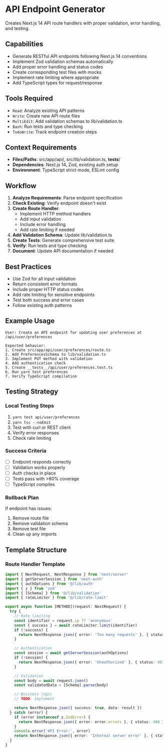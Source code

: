 # API Endpoint Generator

Creates Next.js 14 API route handlers with proper validation, error handling, and testing.

## Capabilities
- Generate RESTful API endpoints following Next.js 14 conventions
- Implement Zod validation schemas automatically
- Add proper error handling and status codes
- Create corresponding test files with mocks
- Implement rate limiting where appropriate
- Add TypeScript types for request/response

## Tools Required
- `Read`: Analyze existing API patterns
- `Write`: Create new API route files
- `MultiEdit`: Add validation schemas to lib/validation.ts
- `Bash`: Run tests and type checking
- `TodoWrite`: Track endpoint creation steps

## Context Requirements
- **Files/Paths**: src/app/api/, src/lib/validation.ts, __tests__/
- **Dependencies**: Next.js 14, Zod, existing auth setup
- **Environment**: TypeScript strict mode, ESLint config

## Workflow
1. **Analyze Requirements**: Parse endpoint specification
2. **Check Existing**: Verify endpoint doesn't exist
3. **Create Route Handler**:
   - Implement HTTP method handlers
   - Add input validation
   - Include error handling
   - Add rate limiting if needed
4. **Add Validation Schema**: Update lib/validation.ts
5. **Create Tests**: Generate comprehensive test suite
6. **Verify**: Run tests and type checking
7. **Document**: Update API documentation if needed

## Best Practices
- Use Zod for all input validation
- Return consistent error formats
- Include proper HTTP status codes
- Add rate limiting for sensitive endpoints
- Test both success and error cases
- Follow existing auth patterns

## Example Usage
```
User: Create an API endpoint for updating user preferences at /api/user/preferences

Expected behavior:
1. Create src/app/api/user/preferences/route.ts
2. Add PreferencesSchema to lib/validation.ts
3. Implement PUT method with validation
4. Add authentication check
5. Create __tests__/api/user/preferences.test.ts
6. Run yarn test preferences
7. Verify TypeScript compilation
```

## Testing Strategy
### Local Testing Steps
1. `yarn test api/user/preferences`
2. `yarn tsc --noEmit`
3. Test with curl or REST client
4. Verify error responses
5. Check rate limiting

### Success Criteria
- [ ] Endpoint responds correctly
- [ ] Validation works properly
- [ ] Auth checks in place
- [ ] Tests pass with >80% coverage
- [ ] TypeScript compiles

### Rollback Plan
If endpoint has issues:
1. Remove route file
2. Remove validation schema
3. Remove test file
4. Clean up any imports

## Template Structure

### Route Handler Template
```typescript
import { NextRequest, NextResponse } from 'next/server'
import { getServerSession } from 'next-auth'
import { authOptions } from '@/lib/auth'
import { z } from 'zod'
import { [Schema] } from '@/lib/validation'
import { rateLimiter } from '@/lib/rate-limit'

export async function [METHOD](request: NextRequest) {
  try {
    // Rate limiting
    const identifier = request.ip ?? 'anonymous'
    const { success } = await rateLimiter.limit(identifier)
    if (!success) {
      return NextResponse.json({ error: 'Too many requests' }, { status: 429 })
    }

    // Authentication
    const session = await getServerSession(authOptions)
    if (!session) {
      return NextResponse.json({ error: 'Unauthorized' }, { status: 401 })
    }

    // Validation
    const body = await request.json()
    const validatedData = [Schema].parse(body)

    // Business logic
    // TODO: Implement

    return NextResponse.json({ success: true, data: result })
  } catch (error) {
    if (error instanceof z.ZodError) {
      return NextResponse.json({ error: error.errors }, { status: 400 })
    }
    console.error('API Error:', error)
    return NextResponse.json({ error: 'Internal server error' }, { status: 500 })
  }
}
```